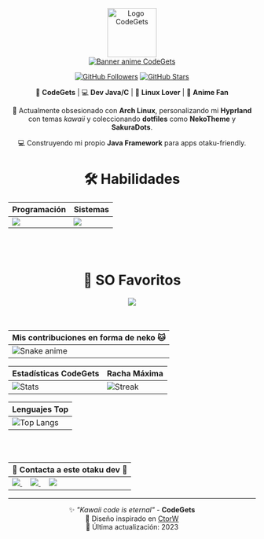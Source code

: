 <div align="Center">
<img width="100" src="https://i.imgur.com/XYzX7Jg.png" alt="Logo CodeGets" />

<div align="center">

<a href="https://github.com/getsai18">
<img src="https://i.imgur.com/P4DfB5X.gif" alt="Banner anime CodeGets" />
</a>

[![GitHub Followers](https://img.shields.io/github/followers/getsai18?label=Sígueme&style=for-the-badge&color=ff69b4)](https://github.com/getsai18)
[![GitHub Stars](https://img.shields.io/github/stars/getsai18?style=for-the-badge&color=ff69b4)](https://github.com/getsai18)
</div>

🎌 **CodeGets** | 💻 **Dev Java/C** | 🐧 **Linux Lover** | 🌸 **Anime Fan**  

🌱 Actualmente obsesionado con **Arch Linux**, personalizando mi **Hyprland** con temas *kawaii* y coleccionando **dotfiles** como **NekoTheme** y **SakuraDots**.

💻 Construyendo mi propio **Java Framework** para apps otaku-friendly.

<div align="Center">
<h1>🛠️ Habilidades</h1>
</div>

<div align="Center">

| Programación | Sistemas |
| ------------- | ------------- |
| <img src="https://skillicons.dev/icons?i=java,c,linux,bash,vim"/> | <img src="https://skillicons.dev/icons?i=git,github,eclipse,idea,neovim"/> |

</div>

<br>
<br>

<div align="Center">
<h1>💖 SO Favoritos</h1>
<img src="https://skillicons.dev/icons?i=linux,arch,mint,ubuntu,alpine"/>  
</div>

<br>
<br>

| Mis contribuciones en forma de neko 🐱 |
| ------------------------------------------|
| ![Snake anime](https://github.com/getsai18/getsai18/blob/output/github-contribution-grid-snake.svg) | 

<div align="Center">

| Estadísticas CodeGets | Racha Máxima |
| ------------- | ------------- |
| ![Stats](https://github-readme-stats.vercel.app/api?username=getsai18&theme=tokyonight&show_icons=true&hide_border=true&count_private=true&include_all_commits=true)  | ![Streak](https://github-readme-streak-stats.herokuapp.com/?user=getsai18&theme=tokyonight&hide_border=true) |

| Lenguajes Top |
| ----------|
| ![Top Langs](https://github-readme-stats.vercel.app/api/top-langs/?username=getsai18&theme=tokyonight&hide_border=true&layout=compact&langs_count=6) |

</div>

<br>
<br>

<div align="Center">

| 🌸 Contacta a este otaku dev 🌸 |
| ----------|
| <a href="mailto:tucorreo@gmail.com"> <img src="https://skillicons.dev/icons?i=gmail"/> </a> ‎ ‎ ‎ ‎ <a href="https://instagram.com/tuinstagram"> <img src="https://skillicons.dev/icons?i=instagram"/> </a> ‎ ‎ ‎ ‎ <a href="https://discord.com/users/tuid"> <img src="https://skillicons.dev/icons?i=discord"/> </a> |

</div>

------
✨ *"Kawaii code is eternal"* - **CodeGets**  
🎨 Diseño inspirado en [CtorW](https://github.com/CtorW)  
📅 Última actualización: 2023
